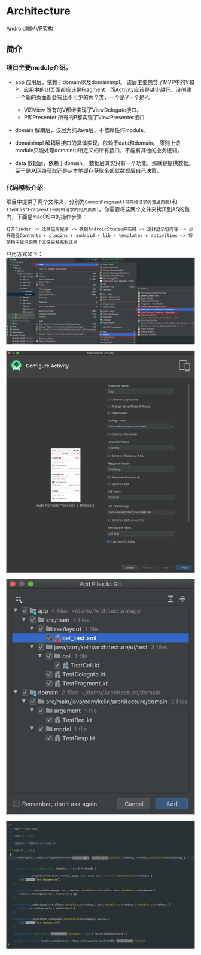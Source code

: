 # Architecture
Android端MVP架构
## 简介
### 项目主要module介绍。
  * app 应用层，依赖于domain以及domainimpl。
    该层主要包含了MVP中的V和P，应用中的UI页面都应该是Fragment，而Activity应该是越少越好。没创建一个新的页面都会有比不可少的两个类，一个是V一个是P。
    * V即View 所有的V都继实现了ViewDelegate接口。
    * P即Presenter 所有的P都实现了ViewPresenter接口

  * domain 解耦层，该层为纯Java层，不依赖任何module。
  
  * domainimpl 解耦层接口的具体实现，依赖于data和domain。
    原则上该module只能处理domain中所定义的所有接口，不能有其他的业务逻辑。
  
  * data 数据层，依赖于domain。
    数据层其实只有一个功能，那就是提供数据。至于是从网络获取还是从本地缓存获取全部就数据层自己决策。

### 代码模板介绍
  项目中提供了两个文件夹，分别为```CommonFragment(带网络请求的普通页面)```和```ItemListFragment(带网络请求的列表页面)```。你需要将这两个文件夹拷贝到AS的包内，下面是macOS中的操作步骤：
  ```
  打开Finder -> 选择应用程序 -> 找到AndroidStudio并右键 -> 选择显示包内容 -> 点开路径⁨Contents⁩ ▸ ⁨plugins⁩ ▸ ⁨android⁩ ▸ ⁨lib⁩ ▸ ⁨templates⁩ ▸ ⁨activities⁩ -> 将架构中提供的两个文件夹粘贴到这里
  ```
  只用方式如下：
  ![使用步骤](images/使用步骤.png)
  
  ![设置模板](images/模板设置.png)
  
  ![自动生成的代码示例](images/生成的代码1.png)
  
  ![具体的代码示例](images/生成的代码2.png)